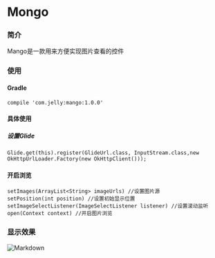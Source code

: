 # Mongo
### 简介
Mango是一款用来方便实现图片查看的控件
### 使用
#### Gradle
	compile 'com.jelly:mango:1.0.0'
#### 具体使用
##### 设置Glide
	Glide.get(this).register(GlideUrl.class, InputStream.class,new OkHttpUrlLoader.Factory(new OkHttpClient()));
#### 开启浏览
	setImages(ArrayList<String> imageUrls) //设置图片源
	setPosition(int position) //设置初始显示位置
	setImageSelectListener(ImageSelectListener listener) //设置滚动监听
	open(Context context) //开启图片浏览
### 显示效果
![Markdown](http://i4.bvimg.com/1949/6aadc4d48b25b8eds.png)
